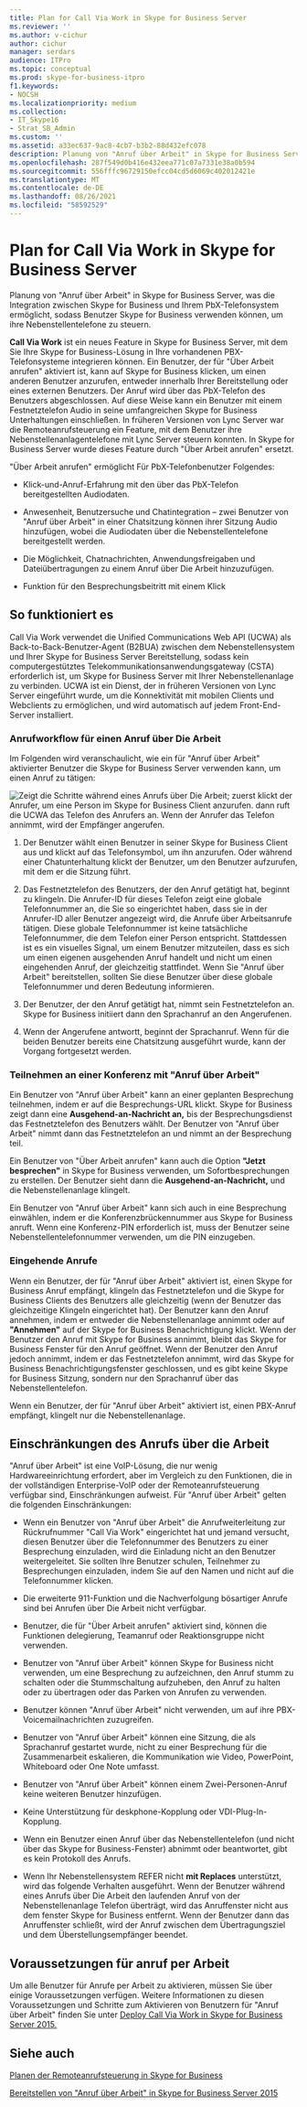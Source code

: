 ```yaml
---
title: Plan for Call Via Work in Skype for Business Server
ms.reviewer: ''
ms.author: v-cichur
author: cichur
manager: serdars
audience: ITPro
ms.topic: conceptual
ms.prod: skype-for-business-itpro
f1.keywords:
- NOCSH
ms.localizationpriority: medium
ms.collection:
- IT_Skype16
- Strat_SB_Admin
ms.custom: ''
ms.assetid: a33ec637-9ac8-4cb7-b3b2-88d432efc078
description: Planung von "Anruf über Arbeit" in Skype for Business Server, was die Integration zwischen Skype for Business und Ihrem PbX-Telefonsystem ermöglicht, sodass Benutzer Skype for Business verwenden können, um ihre Nebenstellentelefone zu steuern.
ms.openlocfilehash: 287f549d0b416e432eea771c07a7331e38a0b594
ms.sourcegitcommit: 556fffc96729150efcc04cd5d6069c402012421e
ms.translationtype: MT
ms.contentlocale: de-DE
ms.lasthandoff: 08/26/2021
ms.locfileid: "58592529"
---
```

# <a name="plan-for-call-via-work-in-skype-for-business-server"></a>Plan for Call Via Work in Skype for Business Server
 
Planung von "Anruf über Arbeit" in Skype for Business Server, was die Integration zwischen Skype for Business und Ihrem PbX-Telefonsystem ermöglicht, sodass Benutzer Skype for Business verwenden können, um ihre Nebenstellentelefone zu steuern.
  
 **Call Via Work** ist ein neues Feature in Skype for Business Server, mit dem Sie Ihre Skype for Business-Lösung in Ihre vorhandenen PBX-Telefonsysteme integrieren können. Ein Benutzer, der für "Über Arbeit anrufen" aktiviert ist, kann auf Skype for Business klicken, um einen anderen Benutzer anzurufen, entweder innerhalb Ihrer Bereitstellung oder eines externen Benutzers. Der Anruf wird über das PbX-Telefon des Benutzers abgeschlossen. Auf diese Weise kann ein Benutzer mit einem Festnetztelefon Audio in seine umfangreichen Skype for Business Unterhaltungen einschließen. In früheren Versionen von Lync Server war die Remoteanrufsteuerung ein Feature, mit dem Benutzer ihre Nebenstellenanlagentelefone mit Lync Server steuern konnten. In Skype for Business Server wurde dieses Feature durch "Über Arbeit anrufen" ersetzt.
  
"Über Arbeit anrufen" ermöglicht Für PbX-Telefonbenutzer Folgendes:
  
- Klick-und-Anruf-Erfahrung mit den über das PbX-Telefon bereitgestellten Audiodaten.
    
- Anwesenheit, Benutzersuche und Chatintegration – zwei Benutzer von "Anruf über Arbeit" in einer Chatsitzung können ihrer Sitzung Audio hinzufügen, wobei die Audiodaten über die Nebenstellentelefone bereitgestellt werden.
    
- Die Möglichkeit, Chatnachrichten, Anwendungsfreigaben und Dateiübertragungen zu einem Anruf über Die Arbeit hinzuzufügen.
    
- Funktion für den Besprechungsbeitritt mit einem Klick
    
## <a name="how-it-works"></a>So funktioniert es

Call Via Work verwendet die Unified Communications Web API (UCWA) als Back-to-Back-Benutzer-Agent (B2BUA) zwischen dem Nebenstellensystem und Ihrer Skype for Business Server Bereitstellung, sodass kein computergestütztes Telekommunikationsanwendungsgateway (CSTA) erforderlich ist, um Skype for Business Server mit Ihrer Nebenstellenanlage zu verbinden. UCWA ist ein Dienst, der in früheren Versionen von Lync Server eingeführt wurde, um die Konnektivität mit mobilen Clients und Webclients zu ermöglichen, und wird automatisch auf jedem Front-End-Server installiert.
  
### <a name="call-workflow-for-a-call-via-work-call"></a>Anrufworkflow für einen Anruf über Die Arbeit

Im Folgenden wird veranschaulicht, wie ein für "Anruf über Arbeit" aktivierter Benutzer die Skype for Business Server verwenden kann, um einen Anruf zu tätigen:
  
![Zeigt die Schritte während eines Anrufs über Die Arbeit; zuerst klickt der Anrufer, um eine Person im Skype for Business Client anzurufen. dann ruft die UCWA das Telefon des Anrufers an. Wenn der Anrufer das Telefon annimmt, wird der Empfänger angerufen.](../../media/050e88ed-e18e-40c0-84d5-b17fe40c305a.jpg)
  
1. Der Benutzer wählt einen Benutzer in seiner Skype for Business Client aus und klickt auf das Telefonsymbol, um ihn anzurufen. Oder während einer Chatunterhaltung klickt der Benutzer, um den Benutzer aufzurufen, mit dem er die Sitzung führt.
    
2. Das Festnetztelefon des Benutzers, der den Anruf getätigt hat, beginnt zu klingeln. Die Anrufer-ID für dieses Telefon zeigt eine globale Telefonnummer an, die Sie so eingerichtet haben, dass sie in der Anrufer-ID aller Benutzer angezeigt wird, die Anrufe über Arbeitsanrufe tätigen. Diese globale Telefonnummer ist keine tatsächliche Telefonnummer, die dem Telefon einer Person entspricht. Stattdessen ist es ein visuelles Signal, um einem Benutzer mitzuteilen, dass es sich um einen eigenen ausgehenden Anruf handelt und nicht um einen eingehenden Anruf, der gleichzeitig stattfindet. Wenn Sie "Anruf über Arbeit" bereitstellen, sollten Sie diese Benutzer über diese globale Telefonnummer und deren Bedeutung informieren.
    
3. Der Benutzer, der den Anruf getätigt hat, nimmt sein Festnetztelefon an. Skype for Business initiiert dann den Sprachanruf an den Angerufenen. 
    
4. Wenn der Angerufene antwortt, beginnt der Sprachanruf. Wenn für die beiden Benutzer bereits eine Chatsitzung ausgeführt wurde, kann der Vorgang fortgesetzt werden.
    
### <a name="joining-a-conference-with-call-via-work"></a>Teilnehmen an einer Konferenz mit "Anruf über Arbeit"

Ein Benutzer von "Anruf über Arbeit" kann an einer geplanten Besprechung teilnehmen, indem er auf die Besprechungs-URL klickt. Skype for Business zeigt dann eine **Ausgehend-an-Nachricht an,** bis der Besprechungsdienst das Festnetztelefon des Benutzers wählt. Der Benutzer von "Anruf über Arbeit" nimmt dann das Festnetztelefon an und nimmt an der Besprechung teil.
  
Ein Benutzer von "Über Arbeit anrufen" kann auch die Option **"Jetzt besprechen"** in Skype for Business verwenden, um Sofortbesprechungen zu erstellen. Der Benutzer sieht dann die **Ausgehend-an-Nachricht,** und die Nebenstellenanlage klingelt.
  
Ein Benutzer von "Anruf über Arbeit" kann sich auch in eine Besprechung einwählen, indem er die Konferenzbrückennummer aus Skype for Business anruft. Wenn eine Konferenz-PIN erforderlich ist, muss der Benutzer seine Nebenstellentelefonnummer verwenden, um die PIN einzugeben.
  
### <a name="incoming-calls"></a>Eingehende Anrufe

Wenn ein Benutzer, der für "Anruf über Arbeit" aktiviert ist, einen Skype for Business Anruf empfängt, klingeln das Festnetztelefon und die Skype for Business Clients des Benutzers alle gleichzeitig (wenn der Benutzer das gleichzeitige Klingeln eingerichtet hat). Der Benutzer kann den Anruf annehmen, indem er entweder die Nebenstellenanlage annimmt oder auf **"Annehmen"** auf der Skype for Business Benachrichtigung klickt. Wenn der Benutzer den Anruf mit Skype for Business annimmt, bleibt das Skype for Business Fenster für den Anruf geöffnet. Wenn der Benutzer den Anruf jedoch annimmt, indem er das Festnetztelefon annimmt, wird das Skype for Business Benachrichtigungsfenster geschlossen, und es gibt keine Skype for Business Sitzung, sondern nur den Sprachanruf über das Nebenstellentelefon.
  
Wenn ein Benutzer, der für "Anruf über Arbeit" aktiviert ist, einen PBX-Anruf empfängt, klingelt nur die Nebenstellenanlage.
  
## <a name="limitations-of-call-via-work"></a>Einschränkungen des Anrufs über die Arbeit

"Anruf über Arbeit" ist eine VoIP-Lösung, die nur wenig Hardwareeinrichtung erfordert, aber im Vergleich zu den Funktionen, die in der vollständigen Enterprise-VoIP oder der Remoteanrufsteuerung verfügbar sind, Einschränkungen aufweist. Für "Anruf über Arbeit" gelten die folgenden Einschränkungen:
  
- Wenn ein Benutzer von "Anruf über Arbeit" die Anrufweiterleitung zur Rückrufnummer "Call Via Work" eingerichtet hat und jemand versucht, diesen Benutzer über die Telefonnummer des Benutzers zu einer Besprechung einzuladen, wird die Einladung nicht an den Benutzer weitergeleitet. Sie sollten Ihre Benutzer schulen, Teilnehmer zu Besprechungen einzuladen, indem Sie auf den Namen und nicht auf die Telefonnummer klicken. 
    
- Die erweiterte 911-Funktion und die Nachverfolgung bösartiger Anrufe sind bei Anrufen über Die Arbeit nicht verfügbar.
    
- Benutzer, die für "Über Arbeit anrufen" aktiviert sind, können die Funktionen delegierung, Teamanruf oder Reaktionsgruppe nicht verwenden.
    
- Benutzer von "Anruf über Arbeit" können Skype for Business nicht verwenden, um eine Besprechung zu aufzeichnen, den Anruf stumm zu schalten oder die Stummschaltung aufzuheben, den Anruf zu halten oder zu übertragen oder das Parken von Anrufen zu verwenden.
    
- Benutzer können "Anruf über Arbeit" nicht verwenden, um auf ihre PBX-Voicemailnachrichten zuzugreifen.
    
- Benutzer von "Anruf über Arbeit" können eine Sitzung, die als Sprachanruf gestartet wurde, nicht zu einer Besprechung für die Zusammenarbeit eskalieren, die Kommunikation wie Video, PowerPoint, Whiteboard oder One Note umfasst.
    
- Benutzer von "Anruf über Arbeit" können einem Zwei-Personen-Anruf keine weiteren Benutzer hinzufügen.
    
- Keine Unterstützung für deskphone-Kopplung oder VDI-Plug-In-Kopplung.
    
- Wenn ein Benutzer einen Anruf über das Nebenstellentelefon (und nicht über das Skype for Business-Fenster) abnimmt oder beantwortet, gibt es kein Protokoll des Anrufs.
    
- Wenn Ihr Nebenstellensystem REFER nicht **mit Replaces** unterstützt, wird das folgende Verhalten ausgeführt. Wenn der Benutzer während eines Anrufs über Die Arbeit den laufenden Anruf von der Nebenstellenanlage Telefon überträgt, wird das Anruffenster nicht aus dem fenster Skype for Business entfernt. Wenn der Benutzer dann das Anruffenster schließt, wird der Anruf zwischen dem Übertragungsziel und dem Überstellungsempfänger beendet. 
    
## <a name="prerequisites-for-call-via-work"></a>Voraussetzungen für anruf per Arbeit

Um alle Benutzer für Anrufe per Arbeit zu aktivieren, müssen Sie über einige Voraussetzungen verfügen. Weitere Informationen zu diesen Voraussetzungen und Schritte zum Aktivieren von Benutzern für "Anruf über Arbeit" finden Sie unter [Deploy Call Via Work in Skype for Business Server 2015.](../../deploy/deploy-call-via-work.md) 
  
## <a name="see-also"></a>Siehe auch

[Planen der Remoteanrufsteuerung in Skype for Business](remote-call-control.md)
  
[Bereitstellen von "Anruf über Arbeit" in Skype for Business Server 2015](../../deploy/deploy-call-via-work.md)

